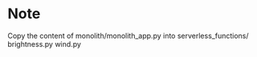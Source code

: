 # Note

Copy the content of 
monolith/monolith_app.py 
into 
serverless_functions/
    brightness.py
    wind.py

